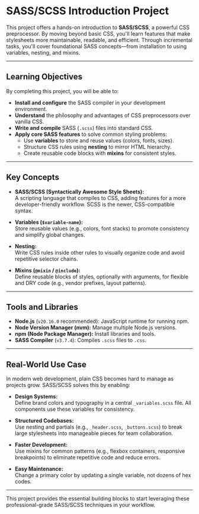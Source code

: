 # SASS/SCSS Introduction Project

This project offers a hands-on introduction to **SASS/SCSS**, a powerful CSS preprocessor. By moving beyond basic CSS, you'll learn features that make stylesheets more maintainable, readable, and efficient. Through incremental tasks, you'll cover foundational SASS concepts—from installation to using variables, nesting, and mixins.

---

## Learning Objectives

By completing this project, you will be able to:

- **Install and configure** the SASS compiler in your development environment.
- **Understand** the philosophy and advantages of CSS preprocessors over vanilla CSS.
- **Write and compile** SASS (`.scss`) files into standard CSS.
- **Apply core SASS features** to solve common styling problems:
    - Use **variables** to store and reuse values (colors, fonts, sizes).
    - Structure CSS rules using **nesting** to mirror HTML hierarchy.
    - Create reusable code blocks with **mixins** for consistent styles.

---

## Key Concepts

- **SASS/SCSS (Syntactically Awesome Style Sheets):**  
    A scripting language that compiles to CSS, adding features for a more developer-friendly workflow. SCSS is the newer, CSS-compatible syntax.

- **Variables (`$variable-name`):**  
    Store reusable values (e.g., colors, font stacks) to promote consistency and simplify global changes.

- **Nesting:**  
    Write CSS rules inside other rules to visually organize code and avoid repetitive selector chains.

- **Mixins (`@mixin` / `@include`):**  
    Define reusable blocks of styles, optionally with arguments, for flexible and DRY code (e.g., vendor prefixes, layout patterns).

---

## Tools and Libraries

- **Node.js** (`v20.16.0` recommended): JavaScript runtime for running npm.
- **Node Version Manager (nvm):** Manage multiple Node.js versions.
- **npm (Node Package Manager):** Install libraries and tools.
- **SASS Compiler** (`v3.7.4`): Compiles `.scss` files to `.css`.

---

## Real-World Use Case

In modern web development, plain CSS becomes hard to manage as projects grow. SASS/SCSS solves this by enabling:

- **Design Systems:**  
    Define brand colors and typography in a central `_variables.scss` file. All components use these variables for consistency.

- **Structured Codebases:**  
    Use nesting and partials (e.g., `_header.scss`, `_buttons.scss`) to break large stylesheets into manageable pieces for team collaboration.

- **Faster Development:**  
    Use mixins for common patterns (e.g., flexbox containers, responsive breakpoints) to eliminate repetitive code and reduce errors.

- **Easy Maintenance:**  
    Change a primary color by updating a single variable, not dozens of hex codes.

---

This project provides the essential building blocks to start leveraging these professional-grade SASS/SCSS techniques in your workflow.